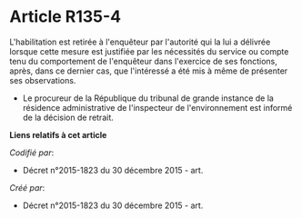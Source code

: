 # Article R135-4

L'habilitation est retirée à l'enquêteur par l'autorité qui la lui a délivrée lorsque cette mesure est justifiée par les
nécessités du service ou compte tenu du comportement de l'enquêteur dans l'exercice de ses fonctions, après, dans ce dernier
cas, que l'intéressé a été mis à même de présenter ses observations.

- Le procureur de la République du tribunal de grande instance de la résidence administrative de l'inspecteur de
l'environnement est informé de la décision de retrait.

**Liens relatifs à cet article**

_Codifié par_:

  - Décret n°2015-1823 du 30 décembre 2015 - art.

_Créé par_:

  - Décret n°2015-1823 du 30 décembre 2015 - art.

